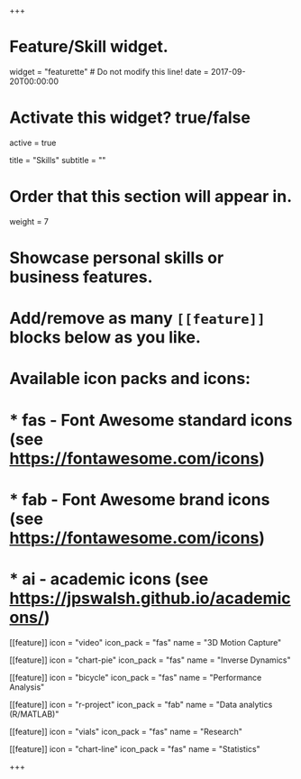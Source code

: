 +++
# Feature/Skill widget.
widget = "featurette"  # Do not modify this line!
date = 2017-09-20T00:00:00

# Activate this widget? true/false
active = true

title = "Skills"
subtitle = ""

# Order that this section will appear in.
weight = 7

# Showcase personal skills or business features.
# 
# Add/remove as many `[[feature]]` blocks below as you like.
# 
# Available icon packs and icons:
# * fas - Font Awesome standard icons (see https://fontawesome.com/icons)
# * fab - Font Awesome brand icons (see https://fontawesome.com/icons)
# * ai - academic icons (see https://jpswalsh.github.io/academicons/)

[[feature]]
  icon = "video"
  icon_pack = "fas"
  name = "3D Motion Capture"

[[feature]]
  icon = "chart-pie"
  icon_pack = "fas"
  name = "Inverse Dynamics"
  
[[feature]]
  icon = "bicycle"
  icon_pack = "fas"
  name = "Performance Analysis"

[[feature]]
  icon = "r-project"
  icon_pack = "fab"
  name = "Data analytics (R/MATLAB)"

[[feature]]
  icon = "vials"
  icon_pack = "fas"
  name = "Research"

[[feature]]
  icon = "chart-line"
  icon_pack = "fas"
  name = "Statistics"
  
  


+++